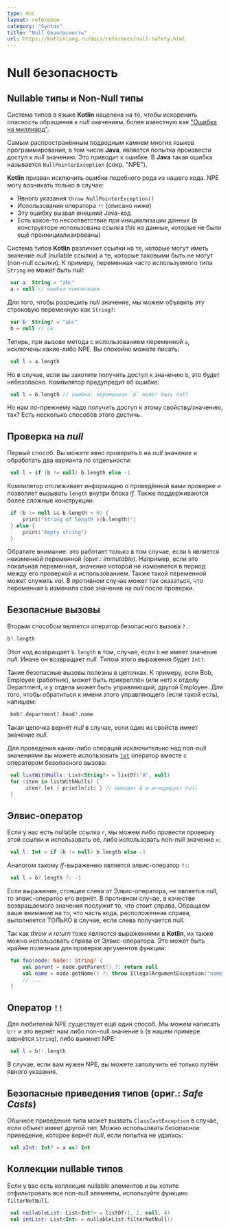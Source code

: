 ```yaml
---
type: doc
layout: reference
category: "Syntax"
title: "Null безопасность"
url: https://kotlinlang.ru/docs/reference/null-safety.html
---
```


<!-- # Null Safety -->
# Null безопасность

<!-- ## Nullable types and Non-Null Types -->
## Nullable типы и Non-Null типы

<!-- Kotlin's type system is aimed at eliminating the danger of null references from code, also known as the [The Billion Dollar Mistake](http://en.wikipedia.org/wiki/Tony_Hoare#Apologies_and_retractions). -->
Система типов в языке <b>Kotlin</b> нацелена на то, чтобы искоренить опасность обращения к *null* значениям, более
известную как ["Ошибка на миллиард"](http://en.wikipedia.org/wiki/Tony_Hoare#Apologies_and_retractions).

<!-- One of the most common pitfalls in many programming languages, including Java is that of accessing a member of a null reference, resulting in a null reference exception. In Java this -->
<!-- would be the equivalent of a `NullPointerException` or NPE for short. -->
Самым распространённым подводным камнем многих языков программирования, в том числе <b>Java</b>, является попытка произвести доступ к *null* значению.
Это приводит к ошибке. В <b>Java</b> такая ошибка называется `NullPointerException` (сокр. "NPE").

<!-- Kotlin's type system is aimed to eliminate `NullPointerException`'s from our code. The only possible causes of NPE's may be -->
<b>Kotlin</b> призван исключить ошибки подобного рода из нашего кода. NPE могу возникать только в случае:

<!-- * An explicit call to `throw NullPointerException()` -->
<!-- * Usage of the `!!` operator that is described below -->
<!-- * External Java code has caused it -->
<!-- * There's some data inconsistency with regard to initialization (an uninitialized *this* available in a constructor is used somewhere) -->

* Явного указания `throw NullPointerException()`
* Использования оператора `!!` (описано ниже)
* Эту ошибку вызвал внешний Java-код
* Есть какое-то несоответствие при инициализации данных (в конструкторе использована ссылка *this* на данные, которые не были ещё проинициализированы)

<!-- In Kotlin, the type system distinguishes between references that can hold *null*{: .keyword } (nullable references) and those that can not (non-null references). -->
<!-- For example, a regular variable of type `String` can not hold *null*{: .keyword }: -->
Система типов <b>Kotlin</b> различает ссылки на те, которые могут иметь значение *null* (nullable ссылки) и те, которые таковыми быть не могут (non-null ссылки).
К примеру, переменная часто используемого типа `String` не может быть *null*:


``` kotlin
 var a: String = "abc"
 a = null // ошибка компиляции
```

<!-- To allow nulls, we can declare a variable as nullable string, written `String?`: -->
Для того, чтобы разрешить *null* значение, мы можем объявить эту строковую переменную как `String?`:

``` kotlin
 var b: String? = "abc"
 b = null // ok
```

<!-- Now, if you call a method or access a property on `a`, it's guaranteed not to cause an NPE, so you can safely say -->
Теперь, при вызове метода с использованием переменной `a`, исключены какие-либо NPE. Вы спокойно можете писать:

``` kotlin
 val l = a.length
```

<!-- But if you want to access the same property on `b`, that would not be safe, and the compiler reports an error: -->
Но в случае, если вы захотите получить доступ к значению `b`, это будет небезопасно. Компилятор предупредит об ошибке:

``` kotlin
 val l = b.length // ошибка: переменная `b` может быть null
```

<!-- But we still need to access that property, right? There are a few ways of doing that. -->
Но нам по-прежнему надо получить доступ к этому свойству/значению, так? Есть несколько способов этого достичь.

<!-- ## Checking for *null*{: .keyword } in conditions -->
## Проверка на *null*

<!-- First, you can explicitly check if `b` is *null*{: .keyword }, and handle the two options separately: -->
Первый способ. Вы можете явно проверить `b` на *null* значение и обработать два варианта по отдельности:

``` kotlin
 val l = if (b != null) b.length else -1
```

<!-- The compiler tracks the information about the check you performed, and allows the call to `length` inside the *if*{: .keyword }. -->
<!-- More complex conditions are supported as well: -->
Компилятор отслеживает информацию о проведённой вами проверке и позволяет вызывать `length` внутри блока *if*.
Также поддерживаются более сложные конструкции:

``` kotlin
 if (b != null && b.length > 0) {
     print("String of length ${b.length}")
 } else {
     print("Empty string")
 }
```

<!-- Note that this only works where `b` is immutable (i.e. a local variable which is not modified between the check and the -->
<!-- usage or a member *val*{: .keyword } which has a backing field and is not overridable), because otherwise it might -->
<!-- happen that `b` changes to *null*{: .keyword } after the check. -->

Обратите внимание: это работает только в том случае, если `b` является неизменной переменной (ориг.: _immutable_). Например, если
это локальная переменная, значение которой не изменяется в период между его проверкой и использованием. Также такой переменной может служить *val*.
В противном случае может так оказаться, что переменная `b` изменила своё значение на *null* после проверки.

<!-- ## Safe Calls -->

## Безопасные вызовы

<!-- Your second option is the safe call operator, written `?.`: -->

Вторым способом является оператор безопасного вызова `?.`:

 ``` kotlin
 b?.length
 ```
<!-- This returns `b.length` if `b` is not null, and *null*{: .keyword } otherwise. The type of this expression is `Int?`. -->

Этот код возвращает `b.length` в том, случае, если `b` не имеет значение *null*. Иначе он возвращает *null*. Типом этого выражения будет `Int?`.

<!-- Safe calls are useful in chains. For example, if Bob, an Employee, may be assigned to a Department (or not), -->
<!-- that in turn may have another Employee as a department head, then to obtain the name of Bob's department head (if any), we write the following: -->

Такие безопасные вызовы полезны в цепочках. К примеру, если Bob, Employee (работник), может быть прикреплён (или нет) к отделу Department, и
у отдела может быть управляющий, другой Employee. Для того, чтобы обратиться к имени этого управляющего (если такой есть), напишем:

``` kotlin
 bob?.department?.head?.name
```

<!-- Such a chain returns *null*{: .keyword } if any of the properties in it is null. -->
Такая цепочка вернёт *null* в случае, если одно из свойств имеет значение *null*.

<!-- To perform a certain operation only for non-null values, you can use the safe call operator together with [`let`](/api/latest/jvm/stdlib/kotlin/let.html): -->
Для проведения каких-либо операций исключительно над non-null значениями вы можете использовать [`let`](/api/latest/jvm/stdlib/kotlin/let.html)
оператор вместе с оператором безопасного вызова:

``` kotlin
 val listWithNulls: List<String?> = listOf("A", null)
 for (item in listWithNulls) {
      item?.let { println(it) } // выводит A и игнорирует null
 }
```

<!-- ## Elvis Operator -->

## Элвис-оператор

<!-- When we have a nullable reference `r`, we can say "if `r` is not null, use it, otherwise use some non-null value `x`": -->
Если у нас есть nullable ссылка `r`, мы можем либо провести проверку этой ссылки и использовать её, либо использовать non-null значение `x`:

``` kotlin
 val l: Int = if (b != null) b.length else -1
```

<!-- Along with the complete *if*{: .keyword }-expression, this can be expressed with the Elvis operator, written `?:`: -->

Аналогом такому *if*-выражению является элвис-оператор `?:`:

``` kotlin
 val l = b?.length ?: -1
```

<!-- If the expression to the left of `?:` is not null, the elvis operator returns it, otherwise it returns the expression to the right. -->
<!-- Note that the right-hand side expression is evaluated only if the left-hand side is null. -->

Если выражение, стоящее слева от Элвис-оператора, не является null, то элвис-оператор его вернёт. В противном случае, в качестве возвращаемого значения
послужит то, что стоит справа.
Обращаем ваше внимание на то, что часть кода, расположенная справа, выполняется ТОЛЬКО в случае, если слева получается null.

<!-- Note that, since *throw*{: .keyword } and *return*{: .keyword } are expressions in Kotlin, they can also be used on -->
<!-- the right hand side of the elvis operator. This can be very handy, for example, for checking function arguments: -->

Так как *throw* и *return* тоже являются выражениями в <b>Kotlin</b>, их также можно использовать справа от Элвис-оператора.
Это может быть крайне полезным для проверки аргументов функции:

``` kotlin
 fun foo(node: Node): String? {
     val parent = node.getParent() ?: return null
     val name = node.getName() ?: throw IllegalArgumentException("name expected")
     // ...
 }
```

<!-- ## The `!!` Operator -->

## Оператор `!!`

<!-- The third option is for NPE-lovers. We can write `b!!`, and this will return a non-null value of `b` -->
<!-- (e.g., a `String` in our example) or throw an NPE if `b` is null: -->

Для любителей NPE существует ещё один способ. Мы можем написать `b!!` и это вернёт нам либо non-null значение `b`
(в нашем примере вернётся `String`), либо выкинет NPE:

``` kotlin
 val l = b!!.length
```

<!-- Thus, if you want an NPE, you can have it, but you have to ask for it explicitly, and it does not appear out of the blue. -->

В случае, если вам нужен NPE, вы можете заполучить её только путём явного указания.

<!-- ## Safe Casts -->

## Безопасные приведения типов (ориг.: _Safe Casts_)

<!-- Regular casts may result into a `ClassCastException` if the object is not of the target type. -->
<!-- Another option is to use safe casts that return *null*{: .keyword } if the attempt was not successful: -->

Обычное приведение типа может вызвать `ClassCastException` в случае, если объект имеет другой тип.
Можно использовать безопасное приведение, которое вернёт *null*, если попытка не удалась:

``` kotlin
 val aInt: Int? = a as? Int
```

<!-- ## Collections of Nullable Type -->
## Коллекции nullable типов

<!-- If you have a collection of elements of a nullable type and want to filter non-null elements, you can do so by using `filterNotNull`. -->

Если у вас есть коллекция nullable элементов и вы хотите отфильтровать все non-null элементы, используйте функцию `filterNotNull`.

``` kotlin
 val nullableList: List<Int?> = listOf(1, 2, null, 4)
 val intList: List<Int> = nullableList.filterNotNull()
```
